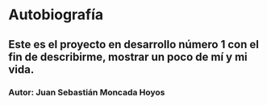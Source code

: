 # Autobiografía
## Este es el proyecto en desarrollo número 1 con el fin de describirme, mostrar un poco de mí y mi vida.
### Autor: Juan Sebastián Moncada Hoyos